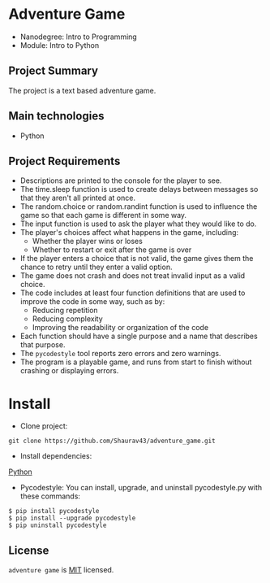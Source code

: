 # Adventure Game

 * Nanodegree: Intro to Programming
 * Module: Intro to Python

## Project Summary

The project is a text based adventure game.

## Main technologies

* Python

## Project Requirements

* Descriptions are printed to the console for the player to see.
* The time.sleep function is used to create delays between messages so that they aren't all printed at once.
* The random.choice or random.randint function is used to influence the game so that each game is different in some way.
* The input function is used to ask the player what they would like to do.
* The player's choices affect what happens in the game, including:
  * Whether the player wins or loses
  * Whether to restart or exit after the game is over
* If the player enters a choice that is not valid, the game gives them the chance to retry until they enter a valid option.
* The game does not crash and does not treat invalid input as a valid choice.
* The code includes at least four function definitions that are used to improve the code in some way, such as by:
  * Reducing repetition
  * Reducing complexity
  * Improving the readability or organization of the code
* Each function should have a single purpose and a name that describes that purpose.
* The `pycodestyle` tool reports zero errors and zero warnings.
* The program is a playable game, and runs from start to finish without crashing or displaying errors.

# Install

* Clone project:
```
git clone https://github.com/Shaurav43/adventure_game.git
```
* Install dependencies:

[Python](https://www.python.org/downloads/)

* Pycodestyle:
You can install, upgrade, and uninstall pycodestyle.py with these commands:
```
$ pip install pycodestyle
$ pip install --upgrade pycodestyle
$ pip uninstall pycodestyle
```
## License

`adventure game` is [MIT](https://github.com/Shaurav43/adventure_game/blob/master/LICENSE) licensed.
